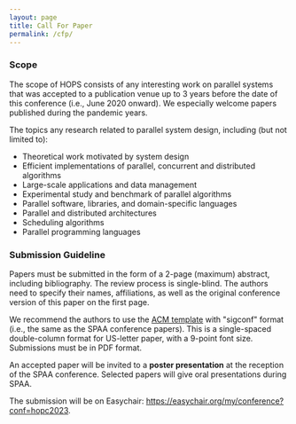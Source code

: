 ```yaml
---
layout: page
title: Call For Paper
permalink: /cfp/
---
```


### **Scope**

The scope of HOPS consists of any interesting work on parallel systems that was accepted to a publication venue up to 3 years before the date of this conference (i.e., June 2020 onward). We especially welcome papers published during the pandemic years. 

The topics  any research related to parallel system design, including (but not limited to):
- Theoretical work motivated by system design
- Efficient implementations of parallel, concurrent and distributed algorithms
- Large-scale applications and data management
- Experimental study and benchmark of parallel algorithms
- Parallel software, libraries, and domain-specific languages
- Parallel and distributed architectures
- Scheduling algorithms
- Parallel programming languages

### **Submission Guideline**

Papers must be submitted in the form of a 2-page (maximum) abstract, including bibliography. The review process is single-blind. The authors need to specify their names, affiliations, as well as the original conference version of this paper on the first page. 

We recommend the authors to use the [ACM template](https://www.acm.org/publications/proceedings-template) with "sigconf" format (i.e., the same as the SPAA conference papers). This is a single-spaced double-column format for US-letter paper, with a 9-point font size. Submissions must be in PDF format.

An accepted paper will be invited to a **poster presentation** at the reception of the SPAA conference. Selected papers will give oral presentations during SPAA. 

The submission will be on Easychair: https://easychair.org/my/conference?conf=hopc2023. 

<!--The extended abstracts will be included in ACM proceedings (Yihan: I commented this out since we haven't contacted ACM yet)
-->